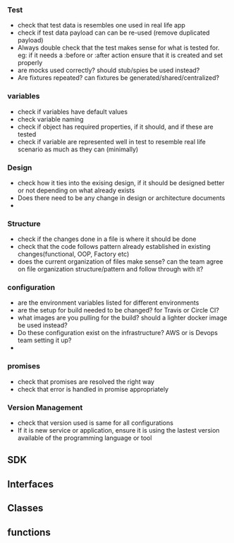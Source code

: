 
### Test
- check that test data is resembles one used in real life app
- check if test data payload can can be re-used (remove duplicated payload)
- Always double check that the test makes sense for what is tested for.
eg: if it needs a :before or :after action ensure that it is created and set properly
- are mocks used correctly? should stub/spies be used instead?
- Are fixtures repeated? can fixtures be generated/shared/centralized?


### variables
- check if variables have default values
- check variable naming
- check if object has required properties, if it should, and if these are tested
- check if variable are represented well in test to resemble real life scenario as much as they can (minimally)


### Design
- check how it ties into the exising design, if it should be designed better or not 
depending on what already exists
- Does there need to be any change in design or architecture documents
- 


### Structure
- check if the changes done in a file is where it should be done
- check that the code follows pattern already established in existing changes(functional, OOP, Factory etc)
- does the current organization of files make sense? can the team agree on file organization structure/pattern and follow through with it?


### configuration
- are the environment variables listed for different environments
- are the setup for build needed to be changed? for Travis or Circle CI?
- what images are you pulling for the build? should a lighter docker image be used instead?
- Do these configuration exist on the infrastructure? AWS or is Devops team setting it up?
- 


### promises
- check that promises are resolved the right way
- check that error is handled in promise appropriately



### Version Management
- check that version used is same for all configurations
- If it is new service or application, ensure it is using the lastest version available of 
the programming language or tool





## SDK


## Interfaces


## Classes


## functions

